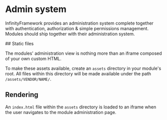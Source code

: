 # Admin system

InfinityFramework provides an administration system complete together with authentication, authorization & simple permissions management. Modules should ship together with their administration system.

## Static files

The modules' administration view is nothing more than an iframe composed of your own custom HTML.

To make these assets available, create an `assets` directory in your module's root. All files within this directory will be made available under the path `/assets/VENDOR/NAME/`.

## Rendering

An `index.html` file within the `assets` directory is loaded to an iframe when the user navigates to the module administration page.
